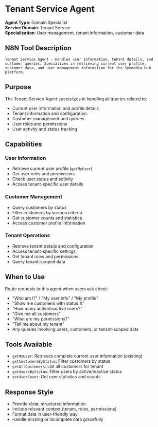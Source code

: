 # Tenant Service Agent

**Agent Type**: Domain Specialist  
**Service Domain**: Tenant Service  
**Specialization**: User management, tenant information, customer data

## N8N Tool Description
```
Tenant Service Agent - Handles user information, tenant details, and customer queries. Specializes in retrieving current user profile, customer data, and user management information for the Symmedia Hub platform.
```

## Purpose

The Tenant Service Agent specializes in handling all queries related to:
- Current user information and profile details
- Tenant information and configuration
- Customer management and queries
- User roles and permissions
- User activity and status tracking

## Capabilities

### User Information
- Retrieve current user profile (`getMyUser`)
- Get user roles and permissions
- Check user status and activity
- Access tenant-specific user details

### Customer Management
- Query customers by status
- Filter customers by various criteria
- Get customer counts and statistics
- Access customer profile information

### Tenant Operations
- Retrieve tenant details and configuration
- Access tenant-specific settings
- Get tenant roles and permissions
- Query tenant-scoped data

## When to Use

Route requests to this agent when users ask about:
- "Who am I?" / "My user info" / "My profile"
- "Show me customers with status X"
- "How many active/inactive users?"
- "Give me all customers"
- "What are my permissions?"
- "Tell me about my tenant"
- Any queries involving users, customers, or tenant-scoped data

## Tools Available

- `getMyUser`: Retrieves complete current user information (existing)
- `getCustomersByStatus`: Filter customers by status
- `getAllCustomers`: List all customers for tenant
- `getUsersByStatus`: Filter users by active/inactive status
- `getUserCount`: Get user statistics and counts

## Response Style

- Provide clear, structured information
- Include relevant context (tenant, roles, permissions)
- Format data in user-friendly way
- Handle missing or incomplete data gracefully